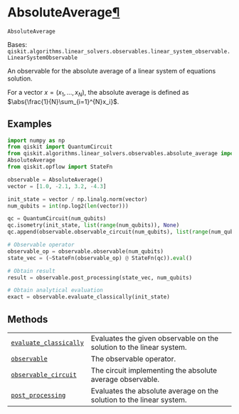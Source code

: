 # AbsoluteAverage[¶](#absoluteaverage "Permalink to this headline")

<span id="undefined" />

`AbsoluteAverage`

Bases: `qiskit.algorithms.linear_solvers.observables.linear_system_observable.LinearSystemObservable`

An observable for the absolute average of a linear system of equations solution.

For a vector $x=(x_1,...,x_N)$, the absolute average is defined as $\abs{\frac{1}{N}\sum_{i=1}^{N}x_i}$.

## Examples

```python
import numpy as np
from qiskit import QuantumCircuit
from qiskit.algorithms.linear_solvers.observables.absolute_average import \
AbsoluteAverage
from qiskit.opflow import StateFn

observable = AbsoluteAverage()
vector = [1.0, -2.1, 3.2, -4.3]

init_state = vector / np.linalg.norm(vector)
num_qubits = int(np.log2(len(vector)))

qc = QuantumCircuit(num_qubits)
qc.isometry(init_state, list(range(num_qubits)), None)
qc.append(observable.observable_circuit(num_qubits), list(range(num_qubits)))

# Observable operator
observable_op = observable.observable(num_qubits)
state_vec = (~StateFn(observable_op) @ StateFn(qc)).eval()

# Obtain result
result = observable.post_processing(state_vec, num_qubits)

# Obtain analytical evaluation
exact = observable.evaluate_classically(init_state)
```

## Methods

|                                                                                                                                                                                                                                               |                                                                      |
| --------------------------------------------------------------------------------------------------------------------------------------------------------------------------------------------------------------------------------------------- | -------------------------------------------------------------------- |
| [`evaluate_classically`](qiskit.algorithms.linear_solvers.AbsoluteAverage.evaluate_classically#qiskit.algorithms.linear_solvers.AbsoluteAverage.evaluate_classically "qiskit.algorithms.linear_solvers.AbsoluteAverage.evaluate_classically") | Evaluates the given observable on the solution to the linear system. |
| [`observable`](qiskit.algorithms.linear_solvers.AbsoluteAverage.observable#qiskit.algorithms.linear_solvers.AbsoluteAverage.observable "qiskit.algorithms.linear_solvers.AbsoluteAverage.observable")                                         | The observable operator.                                             |
| [`observable_circuit`](qiskit.algorithms.linear_solvers.AbsoluteAverage.observable_circuit#qiskit.algorithms.linear_solvers.AbsoluteAverage.observable_circuit "qiskit.algorithms.linear_solvers.AbsoluteAverage.observable_circuit")         | The circuit implementing the absolute average observable.            |
| [`post_processing`](qiskit.algorithms.linear_solvers.AbsoluteAverage.post_processing#qiskit.algorithms.linear_solvers.AbsoluteAverage.post_processing "qiskit.algorithms.linear_solvers.AbsoluteAverage.post_processing")                     | Evaluates the absolute average on the solution to the linear system. |
